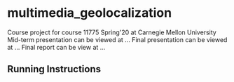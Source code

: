 # multimedia_geolocalization
Course project for course 11775 Spring'20 at Carnegie Mellon University
Mid-term presentation can be viewed at ...
Final presentation can be viewed at ...
Final report can be view at ...

## Running Instructions


